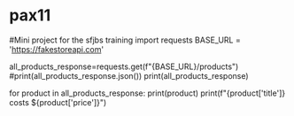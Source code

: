 # pax11
#Mini project for the sfjbs training
import requests
BASE_URL = 'https://fakestoreapi.com'

all_products_response=requests.get(f"{BASE_URL}/products")
#print(all_products_response.json())
print(all_products_response)

for product in all_products_response:
    print(product)
    print(f"{product['title']} costs ${product['price']}")
